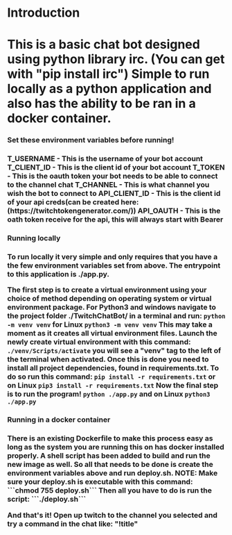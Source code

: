 <h1>Introduction<h1>
This is a basic chat bot designed using python library irc. (You can get with "pip install irc") Simple to run locally as a python application and also has the ability to be ran in a docker container.

<h3>Set these environment variables before running!<h3>
T_USERNAME - This is the username of your bot account
T_CLIENT_ID - This is the client id of your bot account
T_TOKEN - This is the oauth token your bot needs to be able to connect to the channel chat
T_CHANNEL - This is what channel you wish the bot to connect to
API_CLIENT_ID - This is the client id of your api creds(can be created here: (https://twitchtokengenerator.com/))
API_OAUTH - This is the oath token receive for the api, this will always start with Bearer

<h3>Running locally<h3>
To run locally it very simple and only requires that you have a the few environment variables set from above. The entrypoint to this application is ./app.py.

The first step is to create a virtual environment using your choice of method depending on operating system or virtual environment package. For Python3 and windows navigate to the project folder ./TwitchChatBot/ in a terminal and run:  ```python -m venv venv```  for Linux ```python3 -m venv venv```  This may take a moment as it creates all virtual environment files. Launch the newly create virtual environment with this command:  ```./venv/Scripts/activate```  you will see a "venv" tag to the left of the terminal when activated. Once this is done you need to install all project dependencies, found in requirements.txt. To do so run this command:  ```pip install -r requirements.txt```  or on Linux  ```pip3 install -r requirements.txt```  Now the final step is to run the program!  ```python ./app.py```  and on Linux  ```python3 ./app.py```  

<h3>Running in a docker container<h3>
There is an existing Dockerfile to make this process easy as long as the system you are running this on has docker installed properly. A shell script has been added to build and run the new image as well. So all that needs to be done is create the environment variables above and run deploy.sh. NOTE: Make sure your deploy.sh is executable with this command:  ```chmod 755 deploy.sh```  Then all you have to do is run the script:  ```./deploy.sh```

And that's it! Open up twitch to the channel you selected and try a command in the chat like: "!title"